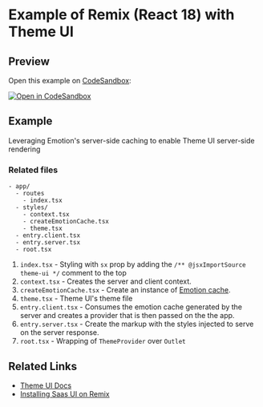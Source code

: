 # Example of Remix (React 18) with Theme UI

## Preview

Open this example on [CodeSandbox](https://codesandbox.com):

<!-- TODO: update this link to the path for your example: -->

[![Open in CodeSandbox](https://codesandbox.io/static/img/play-codesandbox.svg)](https://codesandbox.io/s/github/remix-run/examples/tree/main/theme-ui)

## Example

Leveraging Emotion's server-side caching to enable Theme UI server-side rendering

### Related files

```
- app/
  - routes
    - index.tsx
  - styles/
    - context.tsx
    - createEmotionCache.tsx
    - theme.tsx
  - entry.client.tsx
  - entry.server.tsx
  - root.tsx
```

1. `index.tsx` - Styling with `sx` prop by adding the `/** @jsxImportSource theme-ui */` comment to the top
2. `context.tsx` - Creates the server and client context.
3. `createEmotionCache.tsx` - Create an instance of [Emotion cache](https://emotion.sh/docs/@emotion/cache).
4. `theme.tsx` - Theme UI's theme file
5. `entry.client.tsx` - Consumes the emotion cache generated by the server and creates a provider that is then passed on the the app.
6. `entry.server.tsx` - Create the markup with the styles injected to serve on the server response.
7. `root.tsx` - Wrapping of `ThemeProvider` over `Outlet`

## Related Links

- [Theme UI Docs](https://theme-ui.com/getting-started)
- [Installing Saas UI on Remix](https://saas-ui.dev/docs/core/installation/remix-guide)
